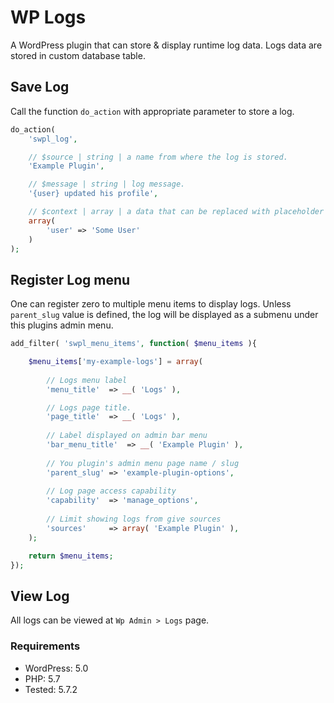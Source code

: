# WP Logs

A WordPress plugin that can store & display runtime log data. Logs 
data are stored in custom database table.


## Save Log

Call the function `do_action` with appropriate parameter to store a log.

```php
do_action(
	'swpl_log',

	// $source | string | a name from where the log is stored.
	'Example Plugin',

	// $message | string | log message.
	'{user} updated his profile',

	// $context | array | a data that can be replaced with placeholder inside message.
	array(
		'user' => 'Some User'
	)
);
```

## Register Log menu

One can register zero to multiple menu items to display logs. Unless `parent_slug` 
value is defined, the log will be displayed as a submenu under this plugins admin menu.

```php
add_filter( 'swpl_menu_items', function( $menu_items ){

	$menu_items['my-example-logs'] = array(
	
		// Logs menu label
		'menu_title'  => __( 'Logs' ),

		// Logs page title.
		'page_title'  => __( 'Logs' ),
		
		// Label displayed on admin bar menu
		'bar_menu_title'  => __( 'Example Plugin' ),
		
		// You plugin's admin menu page name / slug
		'parent_slug' => 'example-plugin-options',
		
		// Log page access capability
		'capability'  => 'manage_options',
		
		// Limit showing logs from give sources
		'sources'     => array( 'Example Plugin' ),
	);

	return $menu_items;
});
```

## View Log

All logs can be viewed at `Wp Admin > Logs` page.

### Requirements

* WordPress: 5.0
* PHP: 5.7
* Tested: 5.7.2
